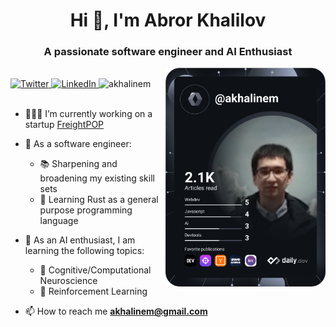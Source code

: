 <h1 align="center">Hi 👋, I'm Abror Khalilov</h1>
<h3 align="center">A passionate software engineer and AI Enthusiast</h3>

<a href="https://app.daily.dev/akhalinem">
    <img 
         src="https://github.com/akhalinem/akhalinem/blob/main/devcard.svg" 
         align="right" 
         width="256"
         alt="Abror Khalilov's Dev Card"
     />
</a>

<br />

<div>
  <a href="https://twitter.com/akhalinem">
    <img
      src="https://img.shields.io/twitter/follow/akhalinem?label=Twitter&logo=twitter&style=flat-square&color=1da1f2&logoColor=ffffff"
      alt="Twitter"
    />
  </a>
  <a href="https://www.linkedin.com/in/akhalinem/">
    <img
      src="https://img.shields.io/static/v1?logo=linkedin&style=flat-square&color=0072b1&label=LinkedIn&message=%E2%98%86"
      alt="LinkedIn"
    />
  </a>
  <span>
    <img src="https://komarev.com/ghpvc/?username=akhalinem&label=Profile%20views&color=0e75b6&style=flat" alt="akhalinem" />
  </span>  
</div>

<br />

- 👨🏻‍💻 I’m currently working on a startup [FreightPOP](https://www.freightpop.com/)

- 📖 As a software engineer:
    - 📚 Sharpening and broadening my existing skill sets
    - 🦀 Learning Rust as a general purpose programming language

- 📖 As an AI enthusiast, I am learning the following topics:
    - 🧠 Cognitive/Computational Neuroscience
    - 🤖 Reinforcement Learning

- 📫 How to reach me **akhalinem@gmail.com**
